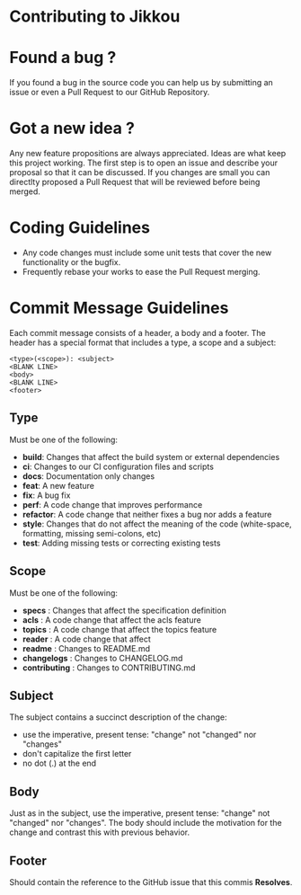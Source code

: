 Contributing to Jikkou
===========================

# Found a bug ?

If you found a bug in the source code you can help us by submitting an issue or even a Pull Request to our GitHub Repository.

# Got a new idea ?

Any new feature propositions are always appreciated. Ideas are what keep this project working. The first step is to open an issue and describe your proposal so that it can be discussed. If you changes are small you can directlty proposed a Pull Request that will be reviewed before being merged.

# Coding Guidelines

 * Any code changes must include some unit tests that cover the new functionality or the bugfix.
 * Frequently rebase your works to ease the Pull Request merging.


# Commit Message Guidelines

Each commit message consists of a header, a body and a footer. The header has a special format that includes a type, a scope and a subject:

```
<type>(<scope>): <subject>
<BLANK LINE>
<body>
<BLANK LINE>
<footer>
```

## Type

Must be one of the following:

* **build**: Changes that affect the build system or external dependencies
* **ci**: Changes to our CI configuration files and scripts
* **docs**: Documentation only changes
* **feat**: A new feature
* **fix**: A bug fix
* **perf**: A code change that improves performance
* **refactor**: A code change that neither fixes a bug nor adds a feature
* **style**: Changes that do not affect the meaning of the code (white-space, formatting, missing semi-colons, etc)
* **test**: Adding missing tests or correcting existing tests

## Scope

Must be one of the following:

* **specs** : Changes that affect the specification definition
* **acls** : A code change that affect the acls feature
* **topics** : A code change that affect the topics feature
* **reader** : A code change that affect
* **readme** : Changes to README.md
* **changelogs** : Changes to CHANGELOG.md
* **contributing** : Changes to CONTRIBUTING.md

## Subject
The subject contains a succinct description of the change:

* use the imperative, present tense: "change" not "changed" nor "changes"
* don't capitalize the first letter
* no dot (.) at the end

## Body
Just as in the subject, use the imperative, present tense: "change" not "changed" nor "changes". The body should include the motivation for the change and contrast this with previous behavior.


## Footer

Should contain the reference to the GitHub issue that this commis **Resolves**.
